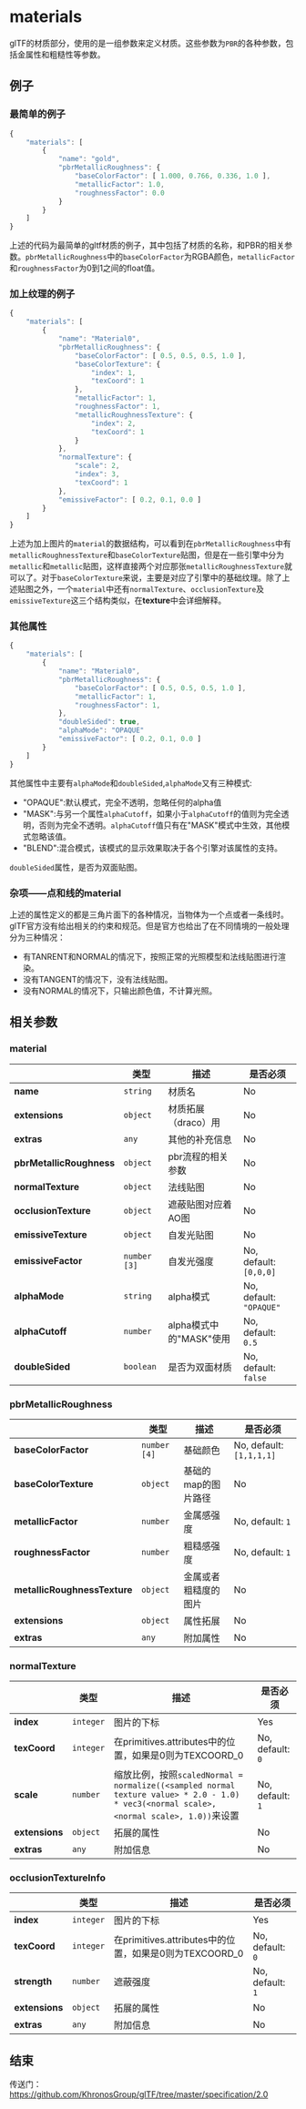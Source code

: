 # materials
glTF的材质部分，使用的是一组参数来定义材质。这些参数为`PBR`的各种参数，包括金属性和粗糙性等参数。
## 例子
### 最简单的例子
````javascript
{
    "materials": [
        {
            "name": "gold",
            "pbrMetallicRoughness": {
                "baseColorFactor": [ 1.000, 0.766, 0.336, 1.0 ],
                "metallicFactor": 1.0,
                "roughnessFactor": 0.0
            }
        }
    ]
}
````
上述的代码为最简单的gltf材质的例子，其中包括了材质的名称，和PBR的相关参数。`pbrMetallicRoughness`中的`baseColorFactor`为RGBA颜色，`metallicFactor`和`roughnessFactor`为0到1之间的float值。
### 加上纹理的例子
````javascript
{
    "materials": [
        {
            "name": "Material0",
            "pbrMetallicRoughness": {
                "baseColorFactor": [ 0.5, 0.5, 0.5, 1.0 ],
                "baseColorTexture": {
                    "index": 1,
                    "texCoord": 1
                },
                "metallicFactor": 1,
                "roughnessFactor": 1,
                "metallicRoughnessTexture": {
                    "index": 2,
                    "texCoord": 1
                }
            },
            "normalTexture": {
                "scale": 2,
                "index": 3,
                "texCoord": 1
            },
            "emissiveFactor": [ 0.2, 0.1, 0.0 ]
        }
    ]
}
````
上述为加上图片的`material`的数据结构，可以看到在`pbrMetallicRoughness`中有`metallicRoughnessTexture`和`baseColorTexture`贴图，但是在一些引擎中分为`metallic`和`metallic`贴图，这样直接两个对应那张`metallicRoughnessTexture`就可以了。对于`baseColorTexture`来说，主要是对应了引擎中的基础纹理。除了上述贴图之外，一个`material`中还有`normalTexture`、`occlusionTexture`及`emissiveTexture`这三个结构类似，在**texture**中会详细解释。

### 其他属性
````javascript
{
    "materials": [
        {
            "name": "Material0",
            "pbrMetallicRoughness": {
                "baseColorFactor": [ 0.5, 0.5, 0.5, 1.0 ],
                "metallicFactor": 1,
                "roughnessFactor": 1,
            },
            "doubleSided": true,
            "alphaMode": "OPAQUE"
            "emissiveFactor": [ 0.2, 0.1, 0.0 ]
        }
    ]
}
````
其他属性中主要有`alphaMode`和`doubleSided`,`alphaMode`又有三种模式:

- "OPAQUE":默认模式，完全不透明，忽略任何的alpha值
- "MASK":与另一个属性`alphaCutoff`，如果小于`alphaCutoff`的值则为完全透明，否则为完全不透明。`alphaCutoff`值只有在"MASK"模式中生效，其他模式忽略该值。
- "BLEND":混合模式，该模式的显示效果取决于各个引擎对该属性的支持。

`doubleSided`属性，是否为双面贴图。
### 杂项——点和线的material
上述的属性定义的都是三角片面下的各种情况，当物体为一个点或者一条线时。glTF官方没有给出相关的约束和规范。但是官方也给出了在不同情境的一般处理分为三种情况：
- 有TANRENT和NORMAL的情况下，按照正常的光照模型和法线贴图进行渲染。
- 没有TANGENT的情况下，没有法线贴图。
- 没有NORMAL的情况下，只输出颜色值，不计算光照。
## 相关参数
### material
|   |类型|描述|是否必须|
|---|----|-----------|--------|
|**name**|`string`|材质名|No|
|**extensions**|`object`|材质拓展（draco）用|No|
|**extras**|`any`|其他的补充信息|No|
|**pbrMetallicRoughness**|`object`|pbr流程的相关参数 |No|
|**normalTexture**|`object`|法线贴图|No|
|**occlusionTexture**|`object`|遮蔽贴图对应着AO图|No|
|**emissiveTexture**|`object`|自发光贴图|No|
|**emissiveFactor**|`number` `[3]`|自发光强度|No, default: `[0,0,0]`|
|**alphaMode**|`string`|alpha模式|No, default: `"OPAQUE"`|
|**alphaCutoff**|`number`|alpha模式中的"MASK"使用|No, default: `0.5`|
|**doubleSided**|`boolean`|是否为双面材质|No, default: `false`|
### pbrMetallicRoughness
|   |类型|描述|是否必须|
|---|----|-----------|--------|
|**baseColorFactor**|`number` `[4]`|基础颜色|No, default: `[1,1,1,1]`|
|**baseColorTexture**|`object`|基础的map的图片路径|No|
|**metallicFactor**|`number`|金属感强度|No, default: `1`|
|**roughnessFactor**|`number`|粗糙感强度|No, default: `1`|
|**metallicRoughnessTexture**|`object`|金属或者粗糙度的图片|No|
|**extensions**|`object`|属性拓展|No|
|**extras**|`any`|附加属性|No|

### normalTexture
|   |类型|描述|是否必须|
|---|----|-----------|--------|
|**index**|`integer`|图片的下标| Yes|
|**texCoord**|`integer`|在primitives.attributes中的位置，如果是0则为TEXCOORD_0|No, default: `0`|
|**scale**|`number`|缩放比例，按照`scaledNormal = normalize((<sampled normal texture value> * 2.0 - 1.0) * vec3(<normal scale>, <normal scale>, 1.0))`来设置|No, default: `1`|
|**extensions**|`object`|拓展的属性|No|
|**extras**|`any`|附加信息|No|

### occlusionTextureInfo
|   |类型|描述|是否必须|
|---|----|-----------|--------|
|**index**|`integer`|图片的下标| Yes|
|**texCoord**|`integer`|在primitives.attributes中的位置，如果是0则为TEXCOORD_0|No, default: `0`|
|**strength**|`number`|遮蔽强度|No, default: `1`|
|**extensions**|`object`|拓展的属性|No|
|**extras**|`any`|附加信息|No|

## 结束
传送门：https://github.com/KhronosGroup/glTF/tree/master/specification/2.0
